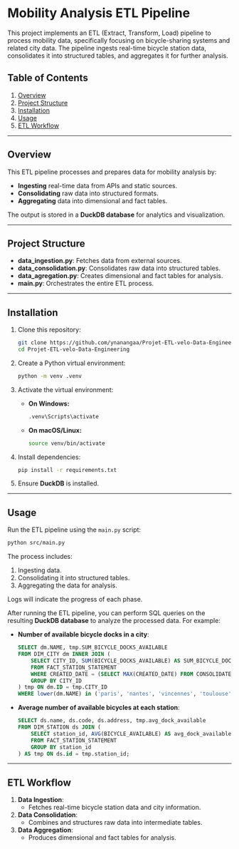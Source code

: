 # Mobility Analysis ETL Pipeline

This project implements an ETL (Extract, Transform, Load) pipeline to process mobility data, specifically focusing on bicycle-sharing systems and related city data. The pipeline ingests real-time bicycle station data, consolidates it into structured tables, and aggregates it for further analysis.

## Table of Contents
1. [Overview](#overview)
2. [Project Structure](#project-structure)
3. [Installation](#installation)
4. [Usage](#usage)
5. [ETL Workflow](#etl-workflow)

---

## Overview
This ETL pipeline processes and prepares data for mobility analysis by:
- **Ingesting** real-time data from APIs and static sources.
- **Consolidating** raw data into structured formats.
- **Aggregating** data into dimensional and fact tables.

The output is stored in a **DuckDB database** for analytics and visualization.

---

## Project Structure
- **data_ingestion.py**: Fetches data from external sources.
- **data_consolidation.py**: Consolidates raw data into structured tables.
- **data_agregation.py**: Creates dimensional and fact tables for analysis.
- **main.py**: Orchestrates the entire ETL process.

---

## Installation
1. Clone this repository:
   ```bash
   git clone https://github.com/ynanangaa/Projet-ETL-velo-Data-Engineering
   cd Projet-ETL-velo-Data-Engineering
   ```

2. Create a Python virtual environment:
   ```bash
   python -m venv .venv
   ```

3. Activate the virtual environment:
   - **On Windows:**
     ```bash
     .venv\Scripts\activate
     ```
   - **On macOS/Linux:**
     ```bash
     source venv/bin/activate
     ```

4. Install dependencies:
   ```bash
   pip install -r requirements.txt
   ```

5. Ensure **DuckDB** is installed.

---

## Usage
Run the ETL pipeline using the `main.py` script:
```bash
python src/main.py
```
The process includes:
1. Ingesting data.
2. Consolidating it into structured tables.
3. Aggregating the data for analysis.

Logs will indicate the progress of each phase.

After running the ETL pipeline, you can perform SQL queries on the resulting **DuckDB database** to analyze the processed data. For example:

- **Number of available bicycle docks in a city**:
   ```sql
   SELECT dm.NAME, tmp.SUM_BICYCLE_DOCKS_AVAILABLE
   FROM DIM_CITY dm INNER JOIN (
       SELECT CITY_ID, SUM(BICYCLE_DOCKS_AVAILABLE) AS SUM_BICYCLE_DOCKS_AVAILABLE
       FROM FACT_STATION_STATEMENT
       WHERE CREATED_DATE = (SELECT MAX(CREATED_DATE) FROM CONSOLIDATE_STATION)
       GROUP BY CITY_ID
   ) tmp ON dm.ID = tmp.CITY_ID
   WHERE lower(dm.NAME) in ('paris', 'nantes', 'vincennes', 'toulouse', 'montpellier');
   ```

- **Average number of available bicycles at each station**:
   ```sql
   SELECT ds.name, ds.code, ds.address, tmp.avg_dock_available
   FROM DIM_STATION ds JOIN (
       SELECT station_id, AVG(BICYCLE_AVAILABLE) AS avg_dock_available
       FROM FACT_STATION_STATEMENT
       GROUP BY station_id
   ) AS tmp ON ds.id = tmp.station_id;
   ```

---

## ETL Workflow
1. **Data Ingestion**:
   - Fetches real-time bicycle station data and city information.
2. **Data Consolidation**:
   - Combines and structures raw data into intermediate tables.
3. **Data Aggregation**:
   - Produces dimensional and fact tables for analysis.
